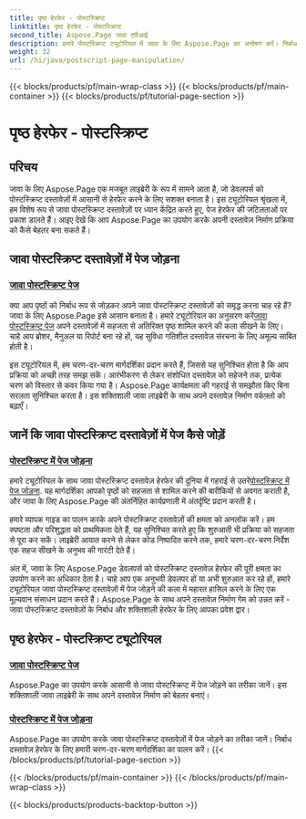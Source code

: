 ```yaml
---
title: पृष्ठ हेरफेर - पोस्टस्क्रिप्ट
linktitle: पृष्ठ हेरफेर - पोस्टस्क्रिप्ट
second_title: Aspose.Page जावा एपीआई
description: हमारे पोस्टस्क्रिप्ट ट्यूटोरियल में जावा के लिए Aspose.Page का अन्वेषण करें। निर्बाध हेरफेर के लिए चरण-दर-चरण मार्गदर्शन के साथ आसानी से अपने जावा पोस्टस्क्रिप्ट डॉक्स में पेज जोड़ें।
weight: 32
url: /hi/java/postscript-page-manipulation/
---
```


{{< blocks/products/pf/main-wrap-class >}}
{{< blocks/products/pf/main-container >}}
{{< blocks/products/pf/tutorial-page-section >}}

# पृष्ठ हेरफेर - पोस्टस्क्रिप्ट


## परिचय

जावा के लिए Aspose.Page एक मजबूत लाइब्रेरी के रूप में सामने आता है, जो डेवलपर्स को पोस्टस्क्रिप्ट दस्तावेज़ों में आसानी से हेरफेर करने के लिए सशक्त बनाता है। इस ट्यूटोरियल श्रृंखला में, हम विशेष रूप से जावा पोस्टस्क्रिप्ट दस्तावेज़ों पर ध्यान केंद्रित करते हुए, पेज हेरफेर की जटिलताओं पर प्रकाश डालते हैं। आइए देखें कि आप Aspose.Page का उपयोग करके अपनी दस्तावेज़ निर्माण प्रक्रिया को कैसे बेहतर बना सकते हैं।

## जावा पोस्टस्क्रिप्ट दस्तावेज़ों में पेज जोड़ना

### [जावा पोस्टस्क्रिप्ट पेज](./add-pages1/)

 क्या आप पृष्ठों को निर्बाध रूप से जोड़कर अपने जावा पोस्टस्क्रिप्ट दस्तावेज़ों को समृद्ध करना चाह रहे हैं? जावा के लिए Aspose.Page इसे आसान बनाता है। हमारे ट्यूटोरियल का अनुसरण करें[जावा पोस्टस्क्रिप्ट पेज](./add-pages1/) अपने दस्तावेज़ों में सहजता से अतिरिक्त पृष्ठ शामिल करने की कला सीखने के लिए। चाहे आप ब्रोशर, मैनुअल या रिपोर्ट बना रहे हों, यह सुविधा गतिशील दस्तावेज़ संरचना के लिए अमूल्य साबित होती है।

इस ट्यूटोरियल में, हम चरण-दर-चरण मार्गदर्शिका प्रदान करते हैं, जिससे यह सुनिश्चित होता है कि आप प्रक्रिया को अच्छी तरह समझ सकें। आरंभीकरण से लेकर संशोधित दस्तावेज़ को सहेजने तक, प्रत्येक चरण को विस्तार से कवर किया गया है। Aspose.Page कार्यक्षमता की गहराई से समझौता किए बिना सरलता सुनिश्चित करता है। इस शक्तिशाली जावा लाइब्रेरी के साथ अपने दस्तावेज़ निर्माण वर्कफ़्लो को बढ़ाएँ।

## जानें कि जावा पोस्टस्क्रिप्ट दस्तावेज़ों में पेज कैसे जोड़ें

### [पोस्टस्क्रिप्ट में पेज जोड़ना](./add-pages2/)

 हमारे ट्यूटोरियल के साथ जावा पोस्टस्क्रिप्ट दस्तावेज़ हेरफेर की दुनिया में गहराई से उतरें[पोस्टस्क्रिप्ट में पेज जोड़ना](./add-pages2/). यह मार्गदर्शिका आपको पृष्ठों को सहजता से शामिल करने की बारीकियों से अवगत कराती है, और जावा के लिए Aspose.Page की अंतर्निहित कार्यप्रणाली में अंतर्दृष्टि प्रदान करती है।

हमारे व्यापक गाइड का पालन करके अपने पोस्टस्क्रिप्ट दस्तावेज़ों की क्षमता को अनलॉक करें। हम स्पष्टता और परिशुद्धता को प्राथमिकता देते हैं, यह सुनिश्चित करते हुए कि शुरुआती भी प्रक्रिया को सहजता से पूरा कर सकें। लाइब्रेरी आयात करने से लेकर कोड निष्पादित करने तक, हमारे चरण-दर-चरण निर्देश एक सहज सीखने के अनुभव की गारंटी देते हैं।

अंत में, जावा के लिए Aspose.Page डेवलपर्स को पोस्टस्क्रिप्ट दस्तावेज़ हेरफेर की पूरी क्षमता का उपयोग करने का अधिकार देता है। चाहे आप एक अनुभवी डेवलपर हों या अभी शुरुआत कर रहे हों, हमारे ट्यूटोरियल जावा पोस्टस्क्रिप्ट दस्तावेज़ों में पेज जोड़ने की कला में महारत हासिल करने के लिए एक मूल्यवान संसाधन प्रदान करते हैं। Aspose.Page के साथ अपने दस्तावेज़ निर्माण गेम को उन्नत करें - जावा पोस्टस्क्रिप्ट दस्तावेज़ों के निर्बाध और शक्तिशाली हेरफेर के लिए आपका प्रवेश द्वार।
## पृष्ठ हेरफेर - पोस्टस्क्रिप्ट ट्यूटोरियल
### [जावा पोस्टस्क्रिप्ट पेज](./add-pages1/)
Aspose.Page का उपयोग करके आसानी से जावा पोस्टस्क्रिप्ट में पेज जोड़ने का तरीका जानें। इस शक्तिशाली जावा लाइब्रेरी के साथ अपने दस्तावेज़ निर्माण को बेहतर बनाएं।
### [पोस्टस्क्रिप्ट में पेज जोड़ना](./add-pages2/)
Aspose.Page का उपयोग करके जावा पोस्टस्क्रिप्ट दस्तावेज़ों में पेज जोड़ने का तरीका जानें। निर्बाध दस्तावेज़ हेरफेर के लिए हमारी चरण-दर-चरण मार्गदर्शिका का पालन करें।
{{< /blocks/products/pf/tutorial-page-section >}}

{{< /blocks/products/pf/main-container >}}
{{< /blocks/products/pf/main-wrap-class >}}

{{< blocks/products/products-backtop-button >}}
